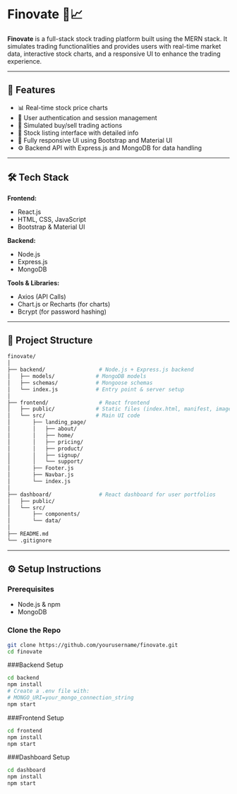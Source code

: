 # Finovate 🧾📈

**Finovate** is a full-stack stock trading platform built using the MERN stack. It simulates trading functionalities and provides users with real-time market data, interactive stock charts, and a responsive UI to enhance the trading experience.

---

## 🚀 Features

- 📊 Real-time stock price charts
- 🔐 User authentication and session management
- 💼 Simulated buy/sell trading actions
- 🧾 Stock listing interface with detailed info
- 📱 Fully responsive UI using Bootstrap and Material UI
- ⚙️ Backend API with Express.js and MongoDB for data handling

---

## 🛠️ Tech Stack

**Frontend:**
- React.js
- HTML, CSS, JavaScript
- Bootstrap & Material UI

**Backend:**
- Node.js
- Express.js
- MongoDB

**Tools & Libraries:**
- Axios (API Calls)
- Chart.js or Recharts (for charts)
- Bcrypt (for password hashing)

---

## 📂 Project Structure
```bash
finovate/
│
├── backend/                 # Node.js + Express.js backend
│   ├── models/             # MongoDB models
│   ├── schemas/            # Mongoose schemas
│   └── index.js            # Entry point & server setup
│
├── frontend/                # React frontend
│   ├── public/             # Static files (index.html, manifest, images)
│   └── src/                # Main UI code
│       ├── landing_page/
│       │   ├── about/
│       │   ├── home/
│       │   ├── pricing/
│       │   ├── product/
│       │   ├── signup/
│       │   └── support/
│       ├── Footer.js
│       ├── Navbar.js
│       └── index.js
│
├── dashboard/               # React dashboard for user portfolios
│   ├── public/
│   └── src/
│       ├── components/
│       └── data/
│
├── README.md
└── .gitignore
```
---

## ⚙️ Setup Instructions

### Prerequisites
- Node.js & npm
- MongoDB

### Clone the Repo
```bash
git clone https://github.com/yourusername/finovate.git
cd finovate
```
###Backend Setup
```bash
cd backend
npm install
# Create a .env file with:
# MONGO_URI=your_mongo_connection_string
npm start
```

###Frontend Setup 
```bash
cd frontend
npm install
npm start
```

###Dashboard Setup
```bash
cd dashboard
npm install
npm start
